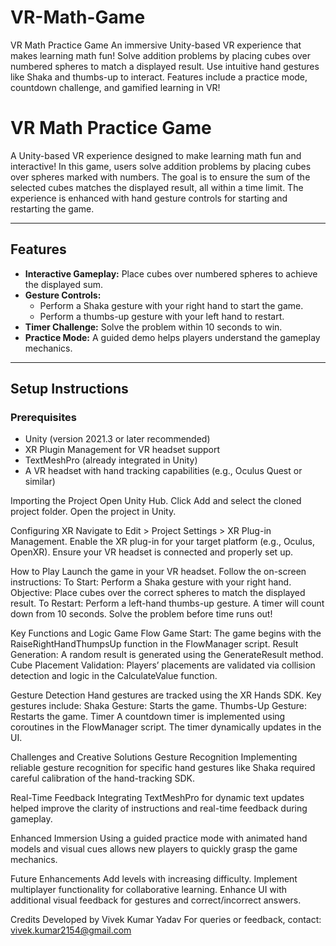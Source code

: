 # VR-Math-Game
VR Math Practice Game An immersive Unity-based VR experience that makes learning math fun! Solve addition problems by placing cubes over numbered spheres to match a displayed result. Use intuitive hand gestures like Shaka and thumbs-up to interact. Features include a practice mode, countdown challenge, and gamified learning in VR!


# VR Math Practice Game

A Unity-based VR experience designed to make learning math fun and interactive! In this game, users solve addition problems by placing cubes over spheres marked with numbers. The goal is to ensure the sum of the selected cubes matches the displayed result, all within a time limit. The experience is enhanced with hand gesture controls for starting and restarting the game.

---

## Features
- **Interactive Gameplay:** Place cubes over numbered spheres to achieve the displayed sum.
- **Gesture Controls:** 
  - Perform a Shaka gesture with your right hand to start the game.
  - Perform a thumbs-up gesture with your left hand to restart.
- **Timer Challenge:** Solve the problem within 10 seconds to win.
- **Practice Mode:** A guided demo helps players understand the gameplay mechanics.

---

## Setup Instructions

### Prerequisites
- Unity (version 2021.3 or later recommended)
- XR Plugin Management for VR headset support
- TextMeshPro (already integrated in Unity)
- A VR headset with hand tracking capabilities (e.g., Oculus Quest or similar)

Importing the Project
Open Unity Hub.
Click Add and select the cloned project folder.
Open the project in Unity.



Configuring XR
Navigate to Edit > Project Settings > XR Plug-in Management.
Enable the XR plug-in for your target platform (e.g., Oculus, OpenXR).
Ensure your VR headset is connected and properly set up.



How to Play
Launch the game in your VR headset.
Follow the on-screen instructions:
To Start: Perform a Shaka gesture with your right hand.
Objective: Place cubes over the correct spheres to match the displayed result.
To Restart: Perform a left-hand thumbs-up gesture.
A timer will count down from 10 seconds. Solve the problem before time runs out!



Key Functions and Logic
Game Flow
Game Start: The game begins with the RaiseRightHandThumpsUp function in the FlowManager script.
Result Generation: A random result is generated using the GenerateResult method.
Cube Placement Validation: Players’ placements are validated via collision detection and logic in the CalculateValue function.



Gesture Detection
Hand gestures are tracked using the XR Hands SDK. Key gestures include:
Shaka Gesture: Starts the game.
Thumbs-Up Gesture: Restarts the game.
Timer
A countdown timer is implemented using coroutines in the FlowManager script. The timer dynamically updates in the UI.


Challenges and Creative Solutions
Gesture Recognition
Implementing reliable gesture recognition for specific hand gestures like Shaka required careful calibration of the hand-tracking SDK.

Real-Time Feedback
Integrating TextMeshPro for dynamic text updates helped improve the clarity of instructions and real-time feedback during gameplay.

Enhanced Immersion
Using a guided practice mode with animated hand models and visual cues allows new players to quickly grasp the game mechanics.




Future Enhancements
Add levels with increasing difficulty.
Implement multiplayer functionality for collaborative learning.
Enhance UI with additional visual feedback for gestures and correct/incorrect answers.

Credits
Developed by Vivek Kumar Yadav
For queries or feedback, contact: vivek.kumar2154@gmail.com
